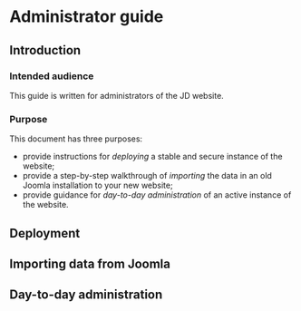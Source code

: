 # Administrator guide

## Introduction

### Intended audience

This guide is written for administrators of the JD website.

### Purpose

This document has three purposes:
* provide instructions for *deploying* a stable and secure instance of the website;
* provide a step-by-step walkthrough of *importing* the data in an old Joomla installation to your new website;
* provide guidance for *day-to-day administration* of an active instance of the website.

## Deployment



## Importing data from Joomla

## Day-to-day administration 
